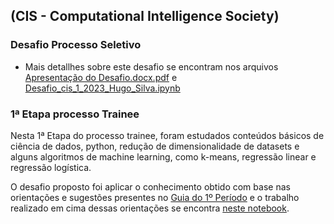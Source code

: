 ## (CIS - Computational Intelligence Society)

### Desafio Processo Seletivo

- Mais detallhes sobre este desafio se encontram nos arquivos [Apresentação do Desafio.docx.pdf](./Desafio%20Proceso%20Seletivo/Apresenta%C3%A7%C3%A3o%20do%20Desafio.docx.pdf) e [Desafio_cis_1_2023_Hugo_Silva.ipynb](./Desafio%20Proceso%20Seletivo/Desafio_cis_1_2023_Hugo_Silva.ipynb)

### 1ª Etapa processo Trainee

Nesta 1ª Etapa do processo trainee, foram estudados conteúdos básicos de ciência de dados, python, redução de dimensionalidade de datasets e alguns algoritmos de machine learning, como k-means, regressão linear e regressão logística.

O desafio proposto foi aplicar o conhecimento obtido com base nas orientações e sugestões presentes no [Guia do 1º Período](./PeriodoT1/Trainee%20-%201%C2%BA%20Per%C3%ADodo.pdf) e o trabalho realizado em cima dessas orientações se encontra [neste notebook](./Trainee/1%C2%BA%20Per%C3%ADodo/notebook.ipynb).


